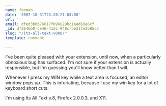 ```yaml
---
name: fooman
date: '2007-10-31T23:20:21-04:00'
url: ''
email: dfed3b6b76017f096829bc1e4d60e6cf
_id: df2646b0-ce46-412c-948c-be21fe2b85c3
slug: "/its-all-text-v080/"
template: comment

---
```


I've been quite pleased with your extension, until now, when a particularly obnoxious bug has surfaced. I'm not sure if your extension is actually responsible, but I'm guessing you'll know better than I will.

Whenever I press my WIN key while a text area is focused, an editor window pops up. This is infuriating, because I use my win key for a lot of keyboard short cuts.

I'm using Its All Text v.8, Firefox 2.0.0.3, and X11.
